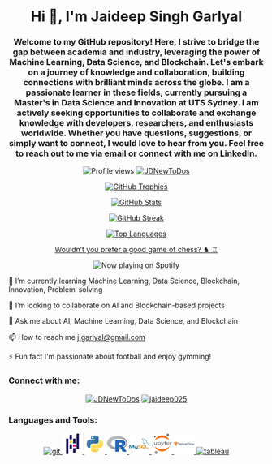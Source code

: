 <h1 align="center">Hi 👋, I'm Jaideep Singh Garlyal</h1>
<h3 align="center">Welcome to my GitHub repository! Here, I strive to bridge the gap between academia and industry, leveraging the power of Machine Learning, Data Science, and Blockchain. Let's embark on a journey of knowledge and collaboration, building connections with brilliant minds across the globe. I am a passionate learner in these fields, currently pursuing a Master's in Data Science and Innovation at UTS Sydney. I am actively seeking opportunities to collaborate and exchange knowledge with developers, researchers, and enthusiasts worldwide. Whether you have questions, suggestions, or simply want to connect, I would love to hear from you. Feel free to reach out to me via email or connect with me on LinkedIn.</h3>
<p align="center">
  <img src="https://komarev.com/ghpvc/?username=jaideepgarlyal15&label=Profile%20views&color=0e75b6&style=flat" alt="Profile views" />
  <a href="https://x.com/JDNewToDos" target="_blank"><img src="https://img.shields.io/twitter/follow/JDNewToDos?logo=twitter&style=for-the-badge" alt="JDNewToDos" /></a>
</p>
<p align="center">
  <a href="https://github.com/ryo-ma/github-profile-trophy"><img src="https://github-profile-trophy.vercel.app/?username=jaideepgarlyal15&theme=dracula&no-frame=true&row=1&column=6" alt="GitHub Trophies" /></a>
</p>
<p align="center">
  <a href="https://github.com/JaideepSinghGarlyal15"><img src="https://github-readme-stats.vercel.app/api?username=jaideepgarlyal15&show_icons=true&locale=en&theme=dracula" alt="GitHub Stats" /></a>
</p>
<p align="center">
  <a href="https://github.com/JaideepSinghGarlyal15"><img src="https://github-readme-streak-stats.herokuapp.com/?user=jaideepgarlyal15&theme=dracula" alt="GitHub Streak" /></a>
</p>
<p align="center">
  <a href="https://github.com/JaideepSinghGarlyal15"><img src="https://github-readme-stats.vercel.app/api/top-langs?username=jaideepgarlyal15&show_icons=true&locale=en&layout=compact&theme=dracula" alt="Top Languages" /></a>
</p>
<p align="center">
  <a href="https://lichess.org/?user=jaideepgarlyal15" target="_blank">Wouldn’t you prefer a good game of chess? ♞ ♖</a>
</p>
<p align="center">
  <img src="https://vercel.com/your_username/repo_name/api/spotify-now-playing" alt="Now playing on Spotify">
</p>
🌱 I’m currently learning Machine Learning, Data Science, Blockchain, Innovation, Problem-solving

👯 I’m looking to collaborate on AI and Blockchain-based projects

💬 Ask me about AI, Machine Learning, Data Science, and Blockchain

📫 How to reach me j.garlyal@gmail.com

⚡ Fun fact I'm passionate about football and enjoy gymming!

<h3 align="left">Connect with me:</h3>
<p align="center">
  <a href="https://x.com/JDNewToDos" target="blank"><img align="center" src="https://raw.githubusercontent.com/rahuldkjain/github-profile-readme-generator/master/src/images/icons/Social/twitter.svg" alt="JDNewToDos" height="30" width="40" /></a>
  <a href="https://linkedin.com/in/jaideep025" target="blank"><img align="center" src="https://raw.githubusercontent.com/rahuldkjain/github-profile-readme-generator/master/src/images/icons/Social/linked-in-alt.svg" alt="jaideep025" height="30" width="40" /></a>
</p>
<h3 align="left">Languages and Tools:</h3>
<p align="center"> 
  <a href="https://git-scm.com/" target="_blank" rel="noreferrer"> 
    <img src="https://www.vectorlogo.zone/logos/git-scm/git-scm-icon.svg" alt="git" width="40" height="40"/> 
  </a> 
  <a href="https://pandas.pydata.org/" target="_blank" rel="noreferrer"> 
    <img src="https://raw.githubusercontent.com/devicons/devicon/2ae2a900d2f041da66e950e4d48052658d850630/icons/pandas/pandas-original.svg" alt="pandas" width="40" height="40"/> 
  </a> 
  <a href="https://www.python.org" target="_blank" rel="noreferrer"> 
    <img src="https://raw.githubusercontent.com/devicons/devicon/master/icons/python/python-original.svg" alt="python" width="40" height="40"/> 
  </a> 
  <a href="https://www.r-project.org/" target="_blank" rel="noreferrer"> 
    <img src="https://raw.githubusercontent.com/devicons/devicon/master/icons/r/r-original.svg" alt="r" width="40" height="40"/> 
  </a> 
  <a href="https://www.mysql.com/" target="_blank" rel="noreferrer"> 
    <img src="https://raw.githubusercontent.com/devicons/devicon/master/icons/mysql/mysql-original-wordmark.svg" alt="mysql" width="40" height="40"/> 
  </a> 
  <a href="https://jupyter.org/" target="_blank" rel="noreferrer"> 
    <img src="https://raw.githubusercontent.com/devicons/devicon/master/icons/jupyter/jupyter-original-wordmark.svg" alt="jupyter" width="40" height="40"/> 
  </a> 
  <a href="https://www.tensorflow.org/" target="_blank" rel="noreferrer"> 
    <img src="https://raw.githubusercontent.com/devicons/devicon/master/icons/tensorflow/tensorflow-original-wordmark.svg" alt="tensorflow" width="40" height="40"/> 
  </a> 
  <a href="https://www.tableau.com/" target="_blank" rel="noreferrer"> 
    <img src="https://www.tableau.com/sites/default/files/2021-05/tableau_black_rgb_0.png" alt="tableau" width="40" height="40"/> 
  </a> 
</p>
